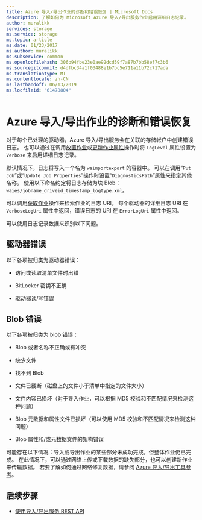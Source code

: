 ```yaml
---
title: Azure 导入/导出作业的诊断和错误恢复 | Microsoft Docs
description: 了解如何为 Microsoft Azure 导入/导出服务作业启用详细日志记录。
author: muralikk
services: storage
ms.service: storage
ms.topic: article
ms.date: 01/23/2017
ms.author: muralikk
ms.subservice: common
ms.openlocfilehash: 306b94fbe23e0ae92dcd59f7a87b7bb58ef7c3b6
ms.sourcegitcommit: d4dfbc34a1f03488e1b7bc5e711a11b72c717ada
ms.translationtype: MT
ms.contentlocale: zh-CN
ms.lasthandoff: 06/13/2019
ms.locfileid: "61478804"
---
```

# <a name="diagnostics-and-error-recovery-for-azure-importexport-jobs"></a>Azure 导入/导出作业的诊断和错误恢复
对于每个已处理的驱动器，Azure 导入/导出服务会在关联的存储帐户中创建错误日志。 也可以通过在调用[放置作业](/rest/api/storageimportexport/jobs)或[更新作业属性](/rest/api/storageimportexport/jobs)操作时将 `LogLevel` 属性设置为 `Verbose` 来启用详细日志记录。

 默认情况下，日志将写入一个名为 `waimportexport` 的容器中。 可以在调用“`Put Job`”或“`Update Job Properties`”操作时设置“`DiagnosticsPath`”属性来指定其他名称。 使用以下命名约定将日志存储为块 Blob：`waies/jobname_driveid_timestamp_logtype.xml`。

 可以调用[获取作业](/rest/api/storageimportexport/jobs)操作来检索作业的日志 URI。 每个驱动器的详细日志 URI 在 `VerboseLogUri` 属性中返回，错误日志的 URI 在 `ErrorLogUri` 属性中返回。

可以使用日志记录数据来识别以下问题。

## <a name="drive-errors"></a>驱动器错误

以下各项被归类为驱动器错误：

-   访问或读取清单文件时出错

-   BitLocker 密钥不正确

-   驱动器读/写错误

## <a name="blob-errors"></a>Blob 错误

以下各项被归类为 blob 错误：

-   Blob 或者名称不正确或有冲突

-   缺少文件

-   找不到 Blob

-   文件已截断（磁盘上的文件小于清单中指定的文件大小）

-   文件内容已损坏（对于导入作业，可以根据 MD5 校验和不匹配情况来检测这种问题）

-   Blob 元数据和属性文件已损坏（可以使用 MD5 校验和不匹配情况来检测这种问题）

-   Blob 属性和/或元数据文件的架构错误

可能存在以下情况：导入或导出作业的某些部分未成功完成，但整体作业仍已完成。 在此情况下，可以通过网络上传或下载数据的缺失部分，也可以创建新作业来传输数据。 若要了解如何通过网络修复数据，请参阅 [Azure 导入/导出工具参考](storage-import-export-tool-how-to-v1.md)。

## <a name="next-steps"></a>后续步骤

* [使用导入/导出服务 REST API](storage-import-export-using-the-rest-api.md)
